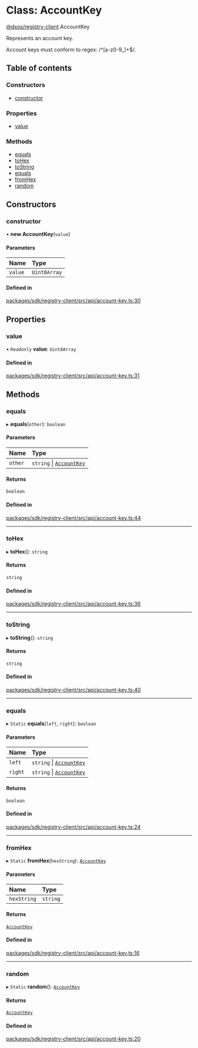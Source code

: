 # Class: AccountKey

[@dxos/registry-client](../modules/dxos_registry_client.md).AccountKey

Represents an account key.

Account keys must conform to regex: /^[a-z0-9_]+$/.

## Table of contents

### Constructors

- [constructor](dxos_registry_client.AccountKey.md#constructor)

### Properties

- [value](dxos_registry_client.AccountKey.md#value)

### Methods

- [equals](dxos_registry_client.AccountKey.md#equals)
- [toHex](dxos_registry_client.AccountKey.md#tohex)
- [toString](dxos_registry_client.AccountKey.md#tostring)
- [equals](dxos_registry_client.AccountKey.md#equals-1)
- [fromHex](dxos_registry_client.AccountKey.md#fromhex)
- [random](dxos_registry_client.AccountKey.md#random)

## Constructors

### constructor

• **new AccountKey**(`value`)

#### Parameters

| Name | Type |
| :------ | :------ |
| `value` | `Uint8Array` |

#### Defined in

[packages/sdk/registry-client/src/api/account-key.ts:30](https://github.com/dxos/dxos/blob/32ae9b579/packages/sdk/registry-client/src/api/account-key.ts#L30)

## Properties

### value

• `Readonly` **value**: `Uint8Array`

#### Defined in

[packages/sdk/registry-client/src/api/account-key.ts:31](https://github.com/dxos/dxos/blob/32ae9b579/packages/sdk/registry-client/src/api/account-key.ts#L31)

## Methods

### equals

▸ **equals**(`other`): `boolean`

#### Parameters

| Name | Type |
| :------ | :------ |
| `other` | `string` \| [`AccountKey`](dxos_registry_client.AccountKey.md) |

#### Returns

`boolean`

#### Defined in

[packages/sdk/registry-client/src/api/account-key.ts:44](https://github.com/dxos/dxos/blob/32ae9b579/packages/sdk/registry-client/src/api/account-key.ts#L44)

___

### toHex

▸ **toHex**(): `string`

#### Returns

`string`

#### Defined in

[packages/sdk/registry-client/src/api/account-key.ts:36](https://github.com/dxos/dxos/blob/32ae9b579/packages/sdk/registry-client/src/api/account-key.ts#L36)

___

### toString

▸ **toString**(): `string`

#### Returns

`string`

#### Defined in

[packages/sdk/registry-client/src/api/account-key.ts:40](https://github.com/dxos/dxos/blob/32ae9b579/packages/sdk/registry-client/src/api/account-key.ts#L40)

___

### equals

▸ `Static` **equals**(`left`, `right`): `boolean`

#### Parameters

| Name | Type |
| :------ | :------ |
| `left` | `string` \| [`AccountKey`](dxos_registry_client.AccountKey.md) |
| `right` | `string` \| [`AccountKey`](dxos_registry_client.AccountKey.md) |

#### Returns

`boolean`

#### Defined in

[packages/sdk/registry-client/src/api/account-key.ts:24](https://github.com/dxos/dxos/blob/32ae9b579/packages/sdk/registry-client/src/api/account-key.ts#L24)

___

### fromHex

▸ `Static` **fromHex**(`hexString`): [`AccountKey`](dxos_registry_client.AccountKey.md)

#### Parameters

| Name | Type |
| :------ | :------ |
| `hexString` | `string` |

#### Returns

[`AccountKey`](dxos_registry_client.AccountKey.md)

#### Defined in

[packages/sdk/registry-client/src/api/account-key.ts:16](https://github.com/dxos/dxos/blob/32ae9b579/packages/sdk/registry-client/src/api/account-key.ts#L16)

___

### random

▸ `Static` **random**(): [`AccountKey`](dxos_registry_client.AccountKey.md)

#### Returns

[`AccountKey`](dxos_registry_client.AccountKey.md)

#### Defined in

[packages/sdk/registry-client/src/api/account-key.ts:20](https://github.com/dxos/dxos/blob/32ae9b579/packages/sdk/registry-client/src/api/account-key.ts#L20)
